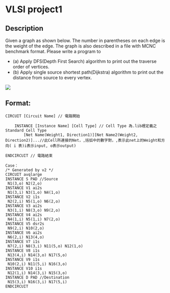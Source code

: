# VLSI project1

## Description
Given a graph as shown below. The number in parentheses on each edge is the weight of the edge. The graph is also described in a file with MCNC benchmark format. Please write a program to

- (a) Apply DFS(Depth First Search) algorithm to print out the traverse order of vertices.
- (b) Apply single source shortest path(Dijkstra) algorithm to print out the distance from source to every vertex.

![](https://i.imgur.com/t2FNk41.png)

## Format:
```
CIRCUIT [Circuit Name] // 電路開始

    INSTANCE [Instance Name] [Cell Type] // Cell Type 為.lib裡定義之Standard Cell Type 
        [Net Name(Weight1, Direction1)][Net Name2(Weight2, Direction2)]...//此Cell所連接的Net，,括弧中的數字對，,表示此net上的Weight和方向( i 表)i表示input, o表示output)

ENDCIRCUIT // 電路結束

Case：
/* Generated by v2 */
CIRCUIT avqlarge
INSTANCE S PAD //Source
 N1(3,o) N2(2,o)
INSTANCE V1 ai2s
 N1(3,i) N3(1,o) N4(1,o)
INSTANCE V2 i1s
 N2(2,i) N5(1,o) N6(2,o)
INSTANCE V3 ai2s
 N3(1,i) N8(3,o) N9(2,o)
INSTANCE V4 ai2s
 N4(1,i) N5(1,i) N7(2,o)
INSTANCE V5 dsr2s
 N9(2,i) N10(2,o)
INSTANCE V6 ai2s
 N6(2,i) N13(4,o)
INSTANCE V7 i1s
 N7(2,i) N8(3,i) N11(5,o) N12(1,o)
INSTANCE V8 i1s
 N13(4,i) N14(3,o) N17(5,o)
INSTANCE V9 i1s
 N10(2,i) N11(5,i) N16(3,o)
INSTANCE V10 i1s
 N12(1,i) N14(3,i) N15(3,o)
INSTANCE D PAD //Destination
 N15(3,i) N16(3,i) N17(5,i)
ENDCIRCUIT

```